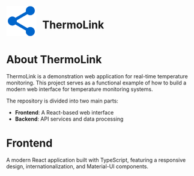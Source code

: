<div style="display: flex; align-items: center; gap: 1rem">
  <img src="frontend/public/logo.svg" alt="ThermoLink Logo" width="80" />
  <h1>ThermoLink</h1>
</div>

# About ThermoLink

ThermoLink is a demonstration web application for real-time temperature monitoring. This project serves as a functional example of how to build a modern web interface for temperature monitoring systems.

The repository is divided into two main parts:

- **Frontend**: A React-based web interface
- **Backend**: API services and data processing

# Frontend

A modern React application built with TypeScript, featuring a responsive design, internationalization, and Material-UI components.
